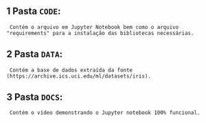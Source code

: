## 1 Pasta `CODE`:
     Contém o arquivo em Jupyter Notebook bem como o arquivo "requirements" para a instalação das bibliotecas necessárias.
   
## 2 Pasta `DATA`:
     Contém a base de dados extraída da fonte (https://archive.ics.uci.edu/ml/datasets/iris).

## 3 Pasta `DOCS`:
     Contém o vídeo demonstrando o Jupyter notebook 100% funcional.
